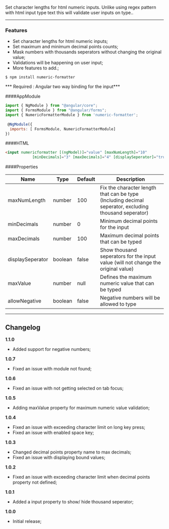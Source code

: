Set character lengths for html numeric inputs. Unlike using regex pattern with html input type text this will validate user inputs on type..

----
### Features

- Set character lengths for html numeric inputs;
- Set maximum and minimum decimal points counts;
- Mask numbers with thousands seperators without changing the original value;
- Validations will be happening on user input;
- More features to add.;


`$ npm install numeric-formatter`

*** Required : Angular two way binding for the input***

####AppModule

```javascript
import { NgModule } from "@angular/core";
import { FormsModule } from "@angular/forms";
import { NumericFormatterModule } from 'numeric-formatter';
 
 @NgModule({
  imports: [ FormsModule, NumericFormatterModule]
})
```
####HTML

```html
<input numericformatter [(ngModel)]="value" [maxNumLength]="10" 
			[minDecimals]="3" [maxDecimals]="4" [displaySeperator]="true"/>
```
                    
####Properties
                    

| Name  | Type | Default | Description |
| ------------- | ------------- |  ------------- |  ------------- |
| maxNumLength  | number  | 100  | Fix the character length that can be type (Including decimal seperator, excluding thousand seperator)
| minDecimals  | number  | 0 | Minimum decimal points for the input |
| maxDecimals  | number  | 100 | Maximum decimal points that can be typed |
| displaySeperator  | boolean  | false | Show thousand seperators for the input value (will not change the original value) |
| maxValue  | number  | null | Defines the maximum numeric value that can be typed |
| allowNegative  | boolean  | false | Negative numbers will be allowed to type |

-------------
Changelog
-------------

**1.1.0**
- Added support for negative numbers;

**1.0.7**
- Fixed an issue with module not found;

**1.0.6**
- Fixed an issue with not getting selected on tab focus;

**1.0.5**
- Adding maxValue property for maximum numeric value validation;

**1.0.4**
- Fixed an issue with exceeding character limit on long key press;
- Fixed an issue with enabled space key;

**1.0.3**
- Changed decimal points property name to max decimals;
- Fixed an issue with displaying bound values;

**1.0.2**
- Fixed an issue with exceeding character limit when decimal points property not defined;

**1.0.1**
- Added a input property to show/ hide thousand seperator;

**1.0.0**
- Initial release;